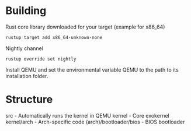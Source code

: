 # Building

Rust core library downloaded for your target (example for x86_64)

```rustup target add x86_64-unknown-none```

Nightly channel

```rustup override set nightly```

Install QEMU and set the environmental variable QEMU to the path to its
installation folder.

# Structure

src - Automatically runs the kernel in QEMU
kernel - Core exokernel
kernel/arch - Arch-specific code
(arch)/bootloader/bios - BIOS bootloader